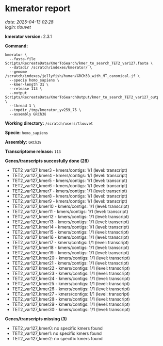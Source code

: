 # kmerator report
*date: 2025-04-13 02:28*  
*login: tlouvet*

**kmerator version:** 2.3.1

**Command:**

```
kmerator \
  --fasta-file Scripts/RecreateData/KmerToSearch/kmer_to_search_TET2_var127.fasta \
  --datadir /scratch/indexes/kmerator/ \
  --genome /scratch/indexes/jellyfish/human/GRCh38_with_MT_canonical.jf \
  --specie homo_sapiens \
  --kmer-length 31 \
  --release 113 \
  --output Scripts/RecreateData/KmerToSearchOutput/kmer_to_search_TET2_var127_output \
  --thread 1 \
  --tmpdir /tmp/kmerator_yv259_75 \
  --assembly GRCh38
```

**Working directory:** `/scratch/users/tlouvet`

**Specie:** `homo_sapiens`

**Assembly:** `GRCh38`

**Transcriptome release:** `113`

**Genes/transcripts succesfully done (28)**

- TET2_var127_kmer3 - kmers/contigs: 1/1 (level: transcript)
- TET2_var127_kmer4 - kmers/contigs: 1/1 (level: transcript)
- TET2_var127_kmer5 - kmers/contigs: 1/1 (level: transcript)
- TET2_var127_kmer6 - kmers/contigs: 1/1 (level: transcript)
- TET2_var127_kmer7 - kmers/contigs: 1/1 (level: transcript)
- TET2_var127_kmer8 - kmers/contigs: 1/1 (level: transcript)
- TET2_var127_kmer9 - kmers/contigs: 1/1 (level: transcript)
- TET2_var127_kmer10 - kmers/contigs: 1/1 (level: transcript)
- TET2_var127_kmer11 - kmers/contigs: 1/1 (level: transcript)
- TET2_var127_kmer12 - kmers/contigs: 1/1 (level: transcript)
- TET2_var127_kmer13 - kmers/contigs: 1/1 (level: transcript)
- TET2_var127_kmer14 - kmers/contigs: 1/1 (level: transcript)
- TET2_var127_kmer15 - kmers/contigs: 1/1 (level: transcript)
- TET2_var127_kmer16 - kmers/contigs: 1/1 (level: transcript)
- TET2_var127_kmer17 - kmers/contigs: 1/1 (level: transcript)
- TET2_var127_kmer18 - kmers/contigs: 1/1 (level: transcript)
- TET2_var127_kmer19 - kmers/contigs: 1/1 (level: transcript)
- TET2_var127_kmer20 - kmers/contigs: 1/1 (level: transcript)
- TET2_var127_kmer21 - kmers/contigs: 1/1 (level: transcript)
- TET2_var127_kmer22 - kmers/contigs: 1/1 (level: transcript)
- TET2_var127_kmer23 - kmers/contigs: 1/1 (level: transcript)
- TET2_var127_kmer24 - kmers/contigs: 1/1 (level: transcript)
- TET2_var127_kmer25 - kmers/contigs: 1/1 (level: transcript)
- TET2_var127_kmer26 - kmers/contigs: 1/1 (level: transcript)
- TET2_var127_kmer27 - kmers/contigs: 1/1 (level: transcript)
- TET2_var127_kmer28 - kmers/contigs: 1/1 (level: transcript)
- TET2_var127_kmer29 - kmers/contigs: 1/1 (level: transcript)
- TET2_var127_kmer30 - kmers/contigs: 1/1 (level: transcript)


**Genes/transcripts missing (3)**

- TET2_var127_kmer0: no specific kmers found
- TET2_var127_kmer1: no specific kmers found
- TET2_var127_kmer2: no specific kmers found
